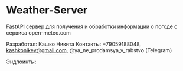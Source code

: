 # Weather-Server
FastAPI сервер для получения и обработки информации о погоде с сервиса open-meteo.com

Разработал: Кашко Никита
Контакты: +79059188048, kashkonikev@gmail.com, @ya_ne_prodamsya_v_rabstvo (Telegram)

Эндпоинты:
